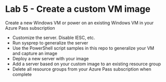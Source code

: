 # Lab 5 - Create a custom VM image

Create a new Windows VM or power on an existing Windows VM in your Azure Pass subscription

* Customize the server. Disable IESC, etc.
* Run sysprep to generalize the server
* Use the PowerShell script samples in this repo to generalize your VM and capture an image
* Deploy a new server with your image
* Add a server based on your custom image to an existing resource group
* Delete all resource groups from your Azure Pass subscription when complete